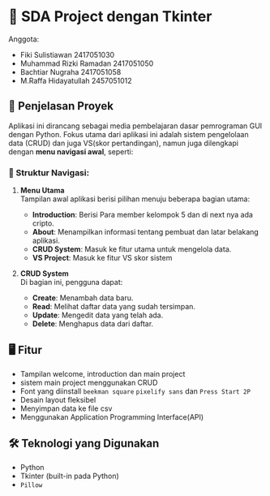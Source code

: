 # 🎨 SDA Project dengan Tkinter

Anggota:
- Fiki Sulistiawan 2417051030
- Muhammad Rizki Ramadan 2417051050
- Bachtiar Nugraha 2417051058
- M.Raffa Hidayatullah 2457051012

## 📖 Penjelasan Proyek

Aplikasi ini dirancang sebagai media pembelajaran dasar pemrograman GUI dengan Python. Fokus utama dari aplikasi ini adalah sistem pengelolaan data (CRUD) dan juga VS(skor pertandingan), namun juga dilengkapi dengan **menu navigasi awal**, seperti:

### 🧭 Struktur Navigasi:

1. **Menu Utama**  
   Tampilan awal aplikasi berisi pilihan menuju beberapa bagian utama:
   - **Introduction**: Berisi Para member kelompok 5 dan di next nya ada cripto.
   - **About**: Menampilkan informasi tentang pembuat dan latar belakang aplikasi.
   - **CRUD System**: Masuk ke fitur utama untuk mengelola data.
   - **VS Project**: Masuk ke fitur VS skor sistem

2. **CRUD System**  
   Di bagian ini, pengguna dapat:
   - **Create**: Menambah data baru.
   - **Read**: Melihat daftar data yang sudah tersimpan.
   - **Update**: Mengedit data yang telah ada.
   - **Delete**: Menghapus data dari daftar.

## 🖥️ Fitur

- Tampilan welcome, introduction dan main project
- sistem main project menggunakan CRUD
- Font yang diinstall `beekman square` `pixelify sans` dan `Press Start 2P`
- Desain layout fleksibel
- Menyimpan data ke file csv
- Menggunakan Application Programming Interface(API)

## 🛠️ Teknologi yang Digunakan

- Python
- Tkinter (built-in pada Python)
- `Pillow`